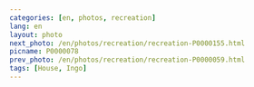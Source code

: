 ```yaml
---
categories: [en, photos, recreation]
lang: en
layout: photo
next_photo: /en/photos/recreation/recreation-P0000155.html
picname: P0000078
prev_photo: /en/photos/recreation/recreation-P0000059.html
tags: [House, Ingo]
---
```

